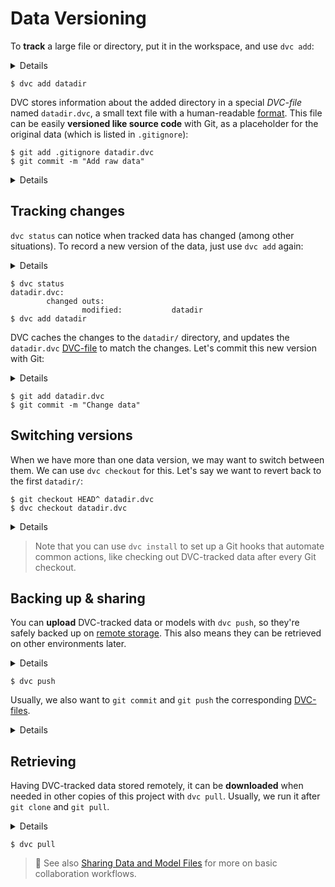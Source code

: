 # Data Versioning

To **track** a large file or directory, put it in the <abbr>workspace</abbr>,
and use `dvc add`:

<details>

### 👉 Expand to get an example dataset

Having [initialized](/doc/tutorials/get-started#initialize) the project, do
this:

```dvc
$ dvc get --rev cats-dogs-v1 \
          https://github.com/iterative/dataset-registry \
          use-cases/cats-dogs -o datadir
```

> `dvc get` can download any <abbr>data artifact</abbr> tracked in a <abbr>DVC
> repository</abbr>. It's like `wget`, but for DVC or Git repos. In this case we
> use a specific version (`cats-dogs-v1` tag) of our
> [dataset registry](https://github.com/iterative/dataset-registry) repo as the
> data source.

Note that while the source data directory was called `cats-dogs/`, we are able
to rename it locally to `datadir/`.

</details>

```dvc
$ dvc add datadir
```

DVC stores information about the added directory in a special _DVC-file_ named
`datadir.dvc`, a small text file with a human-readable
[format](/doc/user-guide/dvc-file-format). This file can be easily **versioned
like source code** with Git, as a placeholder for the original data (which is
listed in `.gitignore`):

```dvc
$ git add .gitignore datadir.dvc
$ git commit -m "Add raw data"
```

<details>

### Expand to see what happened internally

`dvc add` moved the data to the project's <abbr>cache</abbr>, and linked\* it
back to the <abbr>workspace</abbr>.

```dvc
$ ls -R .dvc/cache
...
.dvc/cache/a3:
04afb96060aad90176268345e10355.dir
```

The hash value of the `datadir/` directory we just added (`a304afb...`)
determines the cache path shown above. And if you check `datadir.dvc`, you will
find it there too:

```yaml
outs:
  - md5: a304afb96060aad90176268345e10355
    path: datadir
    cache: true
```

> \* See
> [Large Dataset Optimization](/doc/user-guide/large-dataset-optimization) and
> `dvc config cache` for more information on file linking.

</details>

## Tracking changes

`dvc status` can notice when tracked data has changed (among other situations).
To record a new version of the data, just use `dvc add` again:

<details>

### 👉 Expand to get an updated dataset

```dvc
$ dvc get --rev cats-dogs-v2 \
          https://github.com/iterative/dataset-registry \
          use-cases/cats-dogs -o datadir
```

</details>

```dvc
$ dvc status
datadir.dvc:
        changed outs:
                modified:           datadir
$ dvc add datadir
```

DVC caches the changes to the `datadir/` directory, and updates the
`datadir.dvc` [DVC-file](/doc/user-guide/dvc-file-format) to match the changes.
Let's commit this new version with Git:

<details>

### Expand to see what happened internally

Use `git diff` to show the change in `datadir.dvc`:

```diff
 outs:
-- md5: a304afb96060aad90176268345e10355
+- md5: 558a00881d4a6815ba625c13e27c5b7e
   path: datadir
   cache: true
```

Since the contents of `datadir/` changed, its hash value is updated (to
`558a008...`).

</details>

```dvc
$ git add datadir.dvc
$ git commit -m "Change data"
```

## Switching versions

When we have more than one data version, we may want to switch between them. We
can use `dvc checkout` for this. Let's say we want to revert back to the first
`datadir/`:

```dvc
$ git checkout HEAD^ datadir.dvc
$ dvc checkout datadir.dvc
```

<details>

### Expand to see what happened internally

`git checkout` brought the `datadir.dvc` DVC-file back to the version, with the
previous hash value of the data (`a304afb...`):

```yaml
outs:
  md5: a304afb96060aad90176268345e10355
  path: datadir
```

All `dvc checkout` does is putting the corresponding files, stored in the
<abbr>cache</abbr>, back into the <abbr>workspace</abbr>. This brings
DVC-tracked data up to date with the current Git commit.

</details>

> Note that you can use `dvc install` to set up a Git hooks that automate common
> actions, like checking out DVC-tracked data after every Git checkout.

## Backing up & sharing

You can **upload** DVC-tracked data or models with `dvc push`, so they're safely
backed up on [remote storage](/doc/command-reference/remote). This also means
they can be retrieved on other environments later.

<details>

### 👉 Set up remote storage first

DVC remotes let you store a copy of the data tracked by DVC outside of the local
cache, usually a **cloud storage** service. For simplicity, let's set up a
_local remote_:

```dvc
$ mkdir -p /tmp/dvc-storage
$ dvc remote add -d myremote /tmp/dvc-storage
$ git commit .dvc/config -m "Configure local remote"
```

> While the term "local remote" may seem contradictory, it doesn't have to be.
> The "local" part refers to the type of location: another directory in the file
> system. "Remote" is how we call storage for <abbr>DVC projects</abbr>. It's
> essentially a local data backup.

💡 DVC supports the following **remote storage types**: Google Drive, Amazon S3,
Azure Blob Storage, Google Cloud Storage, Aliyun OSS, SSH, HDFS, and HTTP.
Please refer to `dvc remote add` for more details and examples.

</details>

```dvc
$ dvc push
```

Usually, we also want to `git commit` and `git push` the corresponding
[DVC-files](/doc/user-guide/dvc-file-format).

<details>

### Expand to see what happened internally

`dvc push` copied the data <abbr>cached</abbr> locally to the remote storage we
set up earlier. You can check that the data has been backed up to the DVC remote
with:

```dvc
$ ls -R /tmp/dvc-storage
...
/tmp/dvc-storage/55:
8a00881d4a6815ba625c13e27c5b7e
/tmp/dvc-storage/a3:
04afb96060aad90176268345e10355
```

Note that both versions of the data are stored. (This should match
`.dvc/cache`.)

</details>

## Retrieving

Having DVC-tracked data stored remotely, it can be **downloaded** when needed in
other copies of this <abbr>project</abbr> with `dvc pull`. Usually, we run it
after `git clone` and `git pull`.

<details>

### 👉 Expand to simulate a fresh clone of this repo

Let's just remove the directory added so far, both from <abbr>workspace</abbr>
and <abbr>cache</abbr>:

```dvc
$ rm -f datadir .dvc/cache/a3/04afb96060aad90176268345e10355
$ dvc status
datadir.dvc:
        changed outs:
                deleted:            datadir
```

`dvc status` detects when DVC-tracked data is missing (among other situations).

</details>

```dvc
$ dvc pull
```

> 📖 See also
> [Sharing Data and Model Files](/doc/use-cases/sharing-data-and-model-files)
> for more on basic collaboration workflows.

